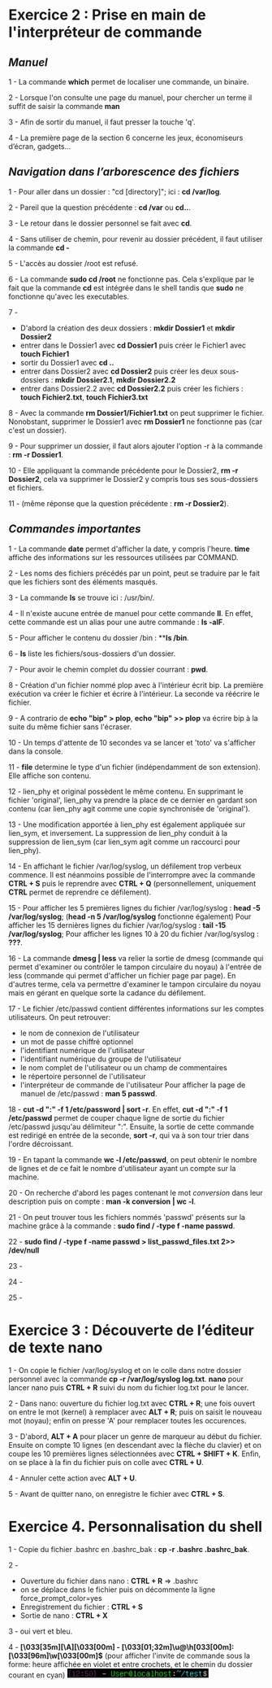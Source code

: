 # **Exercice 2 : Prise en main de l'interpréteur de commande**

## *Manuel*

1 - La commande **which** permet de localiser une commande, un binaire.

2 - Lorsque l'on consulte une page du manuel, pour chercher un terme il suffit de saisir la commande **man** 

3 - Afin de sortir du manuel, il faut presser la touche 'q'.

4 - La première page de la section 6 concerne les jeux, économiseurs d’écran, gadgets...

## *Navigation dans l’arborescence des fichiers*

1 - Pour aller dans un dossier : "cd [directory]"; ici : **cd /var/log**.

2 - Pareil que la question précédente : **cd /var** ou **cd..**.

3 - Le retour dans le dossier personnel se fait avec **cd**.

4 - Sans utiliser de chemin, pour revenir au dossier précédent, il faut utiliser la commande **cd -**

5 - L'accès au dossier /root est refusé.

6 - La commande **sudo cd /root** ne fonctionne pas. Cela s'explique par le fait que la commande **cd** est intégrée dans le shell tandis que **sudo** ne fonctionne qu'avec les executables.

7 - 
* D'abord la création des deux dossiers : **mkdir Dossier1** et **mkdir Dossier2**
* entrer dans le Dossier1 avec **cd Dossier1** puis créer le Fichier1 avec **touch Fichier1**
* sortir du Dossier1 avec **cd ..**
* entrer dans Dossier2 avec **cd Dossier2** puis créer les deux sous-dossiers : **mkdir Dossier2.1**, **mkdir Dossier2.2**
* entrer dans Dossier2.2 avec **cd Dossier2.2** puis créer les fichiers : **touch Fichier2.txt**, **touch Fichier3.txt**

8 - Avec la commande **rm Dossier1/Fichier1.txt** on peut supprimer le fichier. Nonobstant, supprimer le Dossier1 avec **rm Dossier1** ne fonctionne pas (car c'est un dossier).

9 - Pour supprimer un dossier, il faut alors ajouter l'option -r à la commande : **rm -r Dossier1**.

10 - Elle appliquant la commande précédente pour le Dossier2, **rm -r Dossier2**, cela va supprimer le Dossier2 y compris tous ses sous-dossiers et fichiers.

11 - (même réponse que la question précédente : **rm -r Dossier2**).

## *Commandes importantes*

1 - La commande **date** permet d'afficher la date, y compris l'heure. **time** affiche des informations sur les ressources utilisées par COMMAND.

2 - Les noms des fichiers précédés par un point, peut se traduire par le fait que les fichiers sont des éléments masqués.

3 - La commande **ls** se trouve ici : /usr/bin/.

4 - Il n'existe aucune entrée de manuel pour cette commande **ll**. En effet, cette commande est un alias pour une autre commande : **ls -alF**.

5 - Pour afficher le contenu du dossier /bin : ****ls /bin**.

6 - **ls** liste les fichiers/sous-dossiers d'un dossier.

7 - Pour avoir le chemin complet du dossier courrant : **pwd**.

8 - Création d'un fichier nommé plop avec à l'intérieur écrit bip. La première exécution va créer le fichier et écrire à l'intérieur. La seconde va réécrire le fichier.

9 - A contrario de **echo "bip" > plop**, **echo "bip" >> plop** va écrire bip à la suite du même fichier sans l'écraser.

10 - Un temps d'attente de 10 secondes va se lancer et 'toto' va s'afficher dans la console.

11 - **file** determine le type d'un fichier (indépendamment de son extension). Elle affiche son contenu.

12 - lien_phy et original possèdent le même contenu. En supprimant le fichier 'original', lien_phy va prendre la place de ce dernier en gardant son contenu (car lien_phy agit comme une copie synchronisée de 'original').

13 - Une modification apportée à lien_phy est également appliquée sur lien_sym, et inversement. La suppression de lien_phy conduit à la suppression de lien_sym (car lien_sym agit comme un raccourci pour lien_phy).

14 - En affichant le fichier /var/log/syslog, un défilement trop verbeux commence. Il est néanmoins possible de l'interrompre avec la commande **CTRL + S** puis le reprendre avec  **CTRL + Q** (personnellement, uniquement **CTRL** permet de reprendre ce défilement).

15 - Pour afficher les 5 premières lignes du fichier /var/log/syslog : **head -5 /var/log/syslog**; (**head -n 5 /var/log/syslog** fonctionne également)
Pour afficher les 15 dernières lignes du fichier /var/log/syslog : **tail -15 /var/log/syslog**;
Pour afficher les lignes 10 à 20 du fichier /var/log/syslog : **???**.

16 - La commande **dmesg | less** va relier la sortie de dmesg (commande qui permet d'examiner ou contrôler le tampon circulaire du noyau) à l'entrée de less (commande qui permet d'afficher un fichier page par page). En d'autres terme, cela va permettre d'examiner le tampon circulaire du noyau mais en gérant en quelque sorte la cadance du défilement.

17 - Le fichier /etc/passwd contient différentes informations sur les comptes utilisateurs. On peut retrouver:
* le nom de connexion de l'utilisateur
* un mot de passe chiffré optionnel
* l'identifiant numérique de l'utilisateur
* l'identifiant numérique du groupe de l'utilisateur
* le nom complet de l'utilisateur ou un champ de commentaires
* le répertoire personnel de l'utilisateur
* l'interpréteur de commande de l'utilisateur
Pour afficher la page de manuel de /etc/passwd : **man 5 passwd**.

18 - **cut -d ":" -f 1 /etc/password | sort -r**. En effet, **cut -d ":" -f 1 /etc/passwd** permet de couper chaque ligne de sortie du fichier /etc/passwd jusqu'au délimiteur ":". Ensuite, la sortie de cette commande est redirigé en entrée de la seconde, **sort -r**, qui va à son tour trier dans l'ordre décroissant.

19 - En tapant la commande **wc -l /etc/passwd**, on peut obtenir le nombre de lignes et de ce fait le nombre d'utilisateur ayant un compte sur la machine.

20 - On recherche d'abord les pages contenant le mot *conversion* dans leur description puis on compte : **man -k conversion | wc -l**.

21 - On peut trouver tous les fichiers nommés 'passwd' présents sur la machine grâce à la commande : **sudo find / -type f -name passwd**.

22 - **sudo find / -type f -name passwd > list_passwd_files.txt 2>> /dev/null**

23 -

24 -

25 -

# **Exercice 3 : Découverte de l’éditeur de texte nano**

1 - On copie le fichier /var/log/syslog et on le colle dans notre dossier personnel avec la commande **cp -r /var/log/syslog log.txt**. **nano** pour lancer nano puis **CTRL + R** suivi du nom du fichier log.txt pour le lancer.

2 - Dans nano: ouverture du fichier log.txt avec **CTRL + R**; une fois ouvert on entre le mot (kernel) à remplacer avec **ALT + R**; puis on saisit le nouveau mot (noyau); enfin on presse 'A' pour remplacer toutes les occurences.

3 - D'abord, **ALT + A** pour placer un genre de marqueur au début du fichier. Ensuite on compte 10 lignes (en descendant avec la flèche du clavier) et on coupe les 10 premières lignes sélectionnées avec **CTRL + SHIFT + K**. Enfin, on se place à la fin du fichier puis on colle avec **CTRL + U**.

4 - Annuler cette action avec **ALT + U**.

5 - Avant de quitter nano, on enregistre le fichier avec **CTRL + S**.

# **Exercice 4. Personnalisation du shell**

1 - Copie du fichier .bashrc en .bashrc_bak : **cp -r .bashrc .bashrc_bak**.

2 -
* Ouverture du fichier dans nano : **CTRL + R** => .bashrc
* on se déplace dans le fichier puis on décommente la ligne force_prompt_color=yes
* Enregistrement du fichier : **CTRL + S**
* Sortie de nano : **CTRL + X**

3 - oui vert et bleu.

4 - **\[\033[35m\][\A]\[\033[00m\] - \[\033[01;32m\]\u@\h\[033[00m\]:\[\033[96m\]\w\[\033[00m\]\$** (pour afficher l'invite de commande sous la forme: heure affichée en violet et entre crochets, et le chemin du dossier courant en cyan)
![test](capture_E4Q4.jpg)